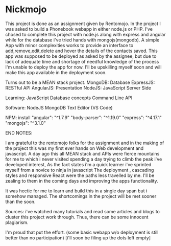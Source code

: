 # Nickmojo
This project is done as an assignment given by Rentomojo.
In the project I was asked to build a Phonebook webapp in either node.js or PHP.
I've chosed to complete this project with node.js along with express and angular while for the database i've tried hands with mongojs(mongodb).
A simple App with minor complexities works to provide an interface to add,remove,edit,delete and hover the details of the contacts saved.
This app was supposed to be deployed as asked by the assignee, but due to lack of adequate time and shortage of needful knowledge of the process I'm unable to deploy the app for now. I'll be upskilling myself soon and will make this app available in the deployment soon.

Turns out to be a MEAN stack project.
MongoDB: Database
ExpressJS: RESTful API
AngularJS: Presentation
NodeJS: JavaScript Server Side

Learning:
JavaScript
Database concepts
Command Line
API 

Software:
NodeJS
MongoDB
Text Editor (VS Code)

NPM: install
"angular": "^1.7.9"
"body-parser": "^1.19.0"
"express": "^4.17.1"
"mongojs": "^3.1.0"


END NOTES:

I am grateful to the rentomojo folks for the assignment and in the making of the project this was my first ever hands on Web development and javascript. A day ago this all MEAN stack and APIs were fierce mountains for me to which i never visited spending a day trying to climb the peak i've developed interest, As the fact states i'm a quick learner i've sprinted myself from a novice to ninja in javascript The deployment , cascading styles and responsive React were the paths less travelled by me. I'll be zealing to them in the coming days and improving the apps functionality.

It was hectic for me to learn and build this in a single day span but i somehow managed. The shortcomings in the project will be met sooner than the soon.

Sources:
i've watched many tutorials and read some articles and blogs to cluster this project work through. Thus, there can be some innocent plagiarism. 

I'm proud that put the effort. (some basic webapp w/o deployment is still better than no participation)
[i'll soon be filing up the dots left empty]


